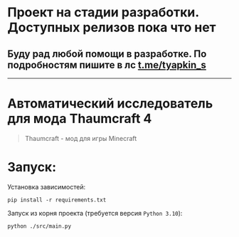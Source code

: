 # Проект на стадии разработки. Доступных релизов пока что нет
## Буду рад любой помощи в разработке. По подробностям пишите в лс [t.me/tyapkin_s](t.me/tyapkin_s)
---

# Автоматический исследователь для мода Thaumcraft 4
> Thaumcraft - мод для игры Minecraft

# Запуск:
Установка зависимостей:
```shell
pip install -r requirements.txt
```

Запуск из корня проекта (требуется версия `Python 3.10`):
```shell
python ./src/main.py
```
